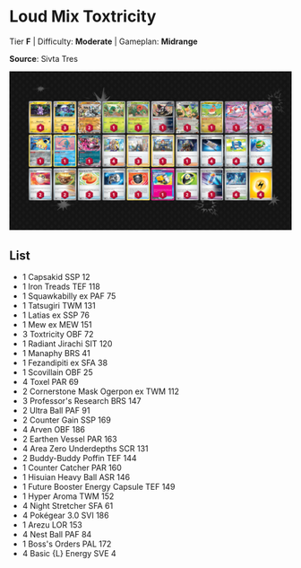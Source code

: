 # Loud Mix Toxtricity

Tier **F** | Difficulty: **Moderate** | Gameplan: **Midrange**

**Source**: Sivta Tres

![decklist](../../!Images/Standard/14BRS-SSP/Toxtricity.PNG)

## List
* 1 Capsakid SSP 12
* 1 Iron Treads TEF 118
* 1 Squawkabilly ex PAF 75
* 1 Tatsugiri TWM 131
* 1 Latias ex SSP 76
* 1 Mew ex MEW 151
* 3 Toxtricity OBF 72
* 1 Radiant Jirachi SIT 120
* 1 Manaphy BRS 41
* 1 Fezandipiti ex SFA 38
* 1 Scovillain OBF 25
* 4 Toxel PAR 69
* 2 Cornerstone Mask Ogerpon ex TWM 112
* 3 Professor's Research BRS 147
* 2 Ultra Ball PAF 91
* 2 Counter Gain SSP 169
* 4 Arven OBF 186
* 2 Earthen Vessel PAR 163
* 4 Area Zero Underdepths SCR 131
* 2 Buddy-Buddy Poffin TEF 144
* 1 Counter Catcher PAR 160
* 1 Hisuian Heavy Ball ASR 146
* 1 Future Booster Energy Capsule TEF 149
* 1 Hyper Aroma TWM 152
* 4 Night Stretcher SFA 61
* 4 Pokégear 3.0 SVI 186
* 1 Arezu LOR 153
* 4 Nest Ball PAF 84
* 1 Boss's Orders PAL 172
* 4 Basic {L} Energy SVE 4